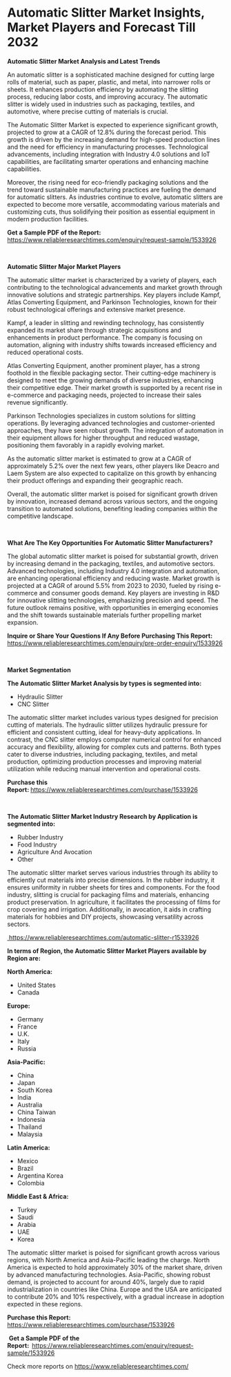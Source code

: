 <p><h1>Automatic Slitter Market Insights, Market Players and Forecast Till 2032</h1></p><p><strong>Automatic Slitter Market Analysis and Latest Trends</strong></p>
<p><p>An automatic slitter is a sophisticated machine designed for cutting large rolls of material, such as paper, plastic, and metal, into narrower rolls or sheets. It enhances production efficiency by automating the slitting process, reducing labor costs, and improving accuracy. The automatic slitter is widely used in industries such as packaging, textiles, and automotive, where precise cutting of materials is crucial.</p><p>The Automatic Slitter Market is expected to experience significant growth, projected to grow at a CAGR of 12.8% during the forecast period. This growth is driven by the increasing demand for high-speed production lines and the need for efficiency in manufacturing processes. Technological advancements, including integration with Industry 4.0 solutions and IoT capabilities, are facilitating smarter operations and enhancing machine capabilities. </p><p>Moreover, the rising need for eco-friendly packaging solutions and the trend toward sustainable manufacturing practices are fueling the demand for automatic slitters. As industries continue to evolve, automatic slitters are expected to become more versatile, accommodating various materials and customizing cuts, thus solidifying their position as essential equipment in modern production facilities.</p></p>
<p><strong>Get a Sample PDF of the Report:&nbsp;</strong> <a href="https://www.reliableresearchtimes.com/enquiry/request-sample/1533926?utm_campaign=3219&utm_medium=2&utm_source=Github&utm_content=ia&utm_term=08042025&utm_id=automatic-slitter">https://www.reliableresearchtimes.com/enquiry/request-sample/1533926</a></p>
<p>&nbsp;</p>
<p><strong>Automatic Slitter Major Market Players</strong></p>
<p><p>The automatic slitter market is characterized by a variety of players, each contributing to the technological advancements and market growth through innovative solutions and strategic partnerships. Key players include Kampf, Atlas Converting Equipment, and Parkinson Technologies, known for their robust technological offerings and extensive market presence.</p><p>Kampf, a leader in slitting and rewinding technology, has consistently expanded its market share through strategic acquisitions and enhancements in product performance. The company is focusing on automation, aligning with industry shifts towards increased efficiency and reduced operational costs. </p><p>Atlas Converting Equipment, another prominent player, has a strong foothold in the flexible packaging sector. Their cutting-edge machinery is designed to meet the growing demands of diverse industries, enhancing their competitive edge. Their market growth is supported by a recent rise in e-commerce and packaging needs, projected to increase their sales revenue significantly.</p><p>Parkinson Technologies specializes in custom solutions for slitting operations. By leveraging advanced technologies and customer-oriented approaches, they have seen robust growth. The integration of automation in their equipment allows for higher throughput and reduced wastage, positioning them favorably in a rapidly evolving market. </p><p>As the automatic slitter market is estimated to grow at a CAGR of approximately 5.2% over the next few years, other players like Deacro and Laem System are also expected to capitalize on this growth by enhancing their product offerings and expanding their geographic reach.</p><p>Overall, the automatic slitter market is poised for significant growth driven by innovation, increased demand across various sectors, and the ongoing transition to automated solutions, benefiting leading companies within the competitive landscape.</p></p>
<p>&nbsp;</p>
<p><strong>What Are The Key Opportunities For Automatic Slitter Manufacturers?</strong></p>
<p><p>The global automatic slitter market is poised for substantial growth, driven by increasing demand in the packaging, textiles, and automotive sectors. Advanced technologies, including Industry 4.0 integration and automation, are enhancing operational efficiency and reducing waste. Market growth is projected at a CAGR of around 5.5% from 2023 to 2030, fueled by rising e-commerce and consumer goods demand. Key players are investing in R&D for innovative slitting technologies, emphasizing precision and speed. The future outlook remains positive, with opportunities in emerging economies and the shift towards sustainable materials further propelling market expansion.</p></p>
<p><strong>Inquire or Share Your Questions If Any Before Purchasing This Report:</strong> <a href="https://www.reliableresearchtimes.com/enquiry/pre-order-enquiry/1533926?utm_campaign=3219&utm_medium=2&utm_source=Github&utm_content=ia&utm_term=08042025&utm_id=automatic-slitter">https://www.reliableresearchtimes.com/enquiry/pre-order-enquiry/1533926</a></p>
<p>&nbsp;</p>
<p><strong>Market Segmentation</strong></p>
<p><strong>The Automatic Slitter Market Analysis by types is segmented into:</strong></p>
<p><ul><li>Hydraulic Slitter</li><li>CNC Slitter</li></ul></p>
<p><p>The automatic slitter market includes various types designed for precision cutting of materials. The hydraulic slitter utilizes hydraulic pressure for efficient and consistent cutting, ideal for heavy-duty applications. In contrast, the CNC slitter employs computer numerical control for enhanced accuracy and flexibility, allowing for complex cuts and patterns. Both types cater to diverse industries, including packaging, textiles, and metal production, optimizing production processes and improving material utilization while reducing manual intervention and operational costs.</p></p>
<p><strong>Purchase this Report:&nbsp;</strong><a href="https://www.reliableresearchtimes.com/purchase/1533926?utm_campaign=3219&utm_medium=2&utm_source=Github&utm_content=ia&utm_term=08042025&utm_id=automatic-slitter">https://www.reliableresearchtimes.com/purchase/1533926</a></p>
<p>&nbsp;</p>
<p><strong>The Automatic Slitter Market Industry Research by Application is segmented into:</strong></p>
<p><ul><li>Rubber Industry</li><li>Food Industry</li><li>Agriculture And Avocation</li><li>Other</li></ul></p>
<p><p>The automatic slitter market serves various industries through its ability to efficiently cut materials into precise dimensions. In the rubber industry, it ensures uniformity in rubber sheets for tires and components. For the food industry, slitting is crucial for packaging films and materials, enhancing product preservation. In agriculture, it facilitates the processing of films for crop covering and irrigation. Additionally, in avocation, it aids in crafting materials for hobbies and DIY projects, showcasing versatility across sectors.</p></p>
<p><a href="https://www.reliableresearchtimes.com/automatic-slitter-r1533926?utm_campaign=3219&utm_medium=2&utm_source=Github&utm_content=ia&utm_term=08042025&utm_id=automatic-slitter">&nbsp;https://www.reliableresearchtimes.com/automatic-slitter-r1533926</a></p>
<p><strong>In terms of Region, the Automatic Slitter Market Players available by Region are:</strong></p>
<p>
    <p> <strong> North America: </strong>
        <ul>
            <li>United States</li>
            <li>Canada</li>
        </ul>
        </p> 
    <p> <strong> Europe: </strong>
        <ul>
            <li>Germany</li>
            <li>France</li>
            <li>U.K.</li>
            <li>Italy</li>
            <li>Russia</li>
        </ul>
        </p> 
    <p> <strong> Asia-Pacific: </strong>
        <ul>
            <li>China</li>
            <li>Japan</li>
            <li>South Korea</li>
            <li>India</li>
            <li>Australia</li>
            <li>China Taiwan</li>
            <li>Indonesia</li>
            <li>Thailand</li>
            <li>Malaysia</li>
        </ul>
        </p> 
    <p> <strong> Latin America: </strong>
        <ul>
            <li>Mexico</li>
            <li>Brazil</li>
            <li>Argentina Korea</li>
            <li>Colombia</li>
        </ul>
        </p> 
    <p> <strong> Middle East & Africa: </strong>
        <ul>
            <li>Turkey</li>
            <li>Saudi</li>
            <li>Arabia</li>
            <li>UAE</li>
            <li>Korea</li>
        </ul>
    </p>
    </p>
<p><p>The automatic slitter market is poised for significant growth across various regions, with North America and Asia-Pacific leading the charge. North America is expected to hold approximately 30% of the market share, driven by advanced manufacturing technologies. Asia-Pacific, showing robust demand, is projected to account for around 40%, largely due to rapid industrialization in countries like China. Europe and the USA are anticipated to contribute 20% and 10% respectively, with a gradual increase in adoption expected in these regions.</p></p>
<p><strong>Purchase this Report: </strong><a href="https://www.reliableresearchtimes.com/purchase/1533926?utm_campaign=3219&utm_medium=2&utm_source=Github&utm_content=ia&utm_term=08042025&utm_id=automatic-slitter">https://www.reliableresearchtimes.com/purchase/1533926</a></p>
<p>&nbsp;<strong>Get a Sample PDF of the Report:&nbsp;&nbsp;</strong><a href="https://www.reliableresearchtimes.com/enquiry/request-sample/1533926?utm_campaign=3219&utm_medium=2&utm_source=Github&utm_content=ia&utm_term=08042025&utm_id=automatic-slitter">https://www.reliableresearchtimes.com/enquiry/request-sample/1533926</a></p>
<p><strong></strong></p>
<p>Check more reports on <a href="https://www.reliableresearchtimes.com/?utm_campaign=3219&utm_medium=2&utm_source=Github&utm_content=ia&utm_term=08042025&utm_id=automatic-slitter">https://www.reliableresearchtimes.com/</a></p>